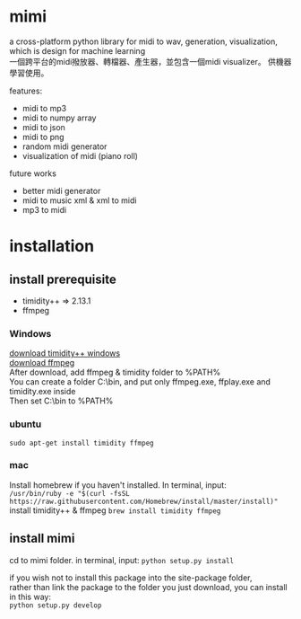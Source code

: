 # mimi
a cross-platform python library for midi to wav, generation, visualization, which is design for machine learning  
一個跨平台的midi撥放器、轉檔器、產生器，並包含一個midi visualizer。 供機器學習使用。

features:
* midi to mp3
* midi to numpy array
* midi to json
* midi to png
* random midi generator
* visualization of midi (piano roll)

future works
* better midi generator
* midi to music xml & xml to midi
* mp3 to midi 

# installation

## install prerequisite
* timidity++ => 2.13.1
* ffmpeg

### Windows
[download timidity++ windows](https://sourceforge.net/projects/timidity/files/TiMidity%2B%2B/TiMidity%2B%2B-CVS/)  
[download ffmpeg](https://ffmpeg.zeranoe.com/builds/)  
After download, add ffmpeg & timidity folder to %PATH%  
You can create a folder C:\bin, and put only ffmpeg.exe, ffplay.exe and timidity.exe inside  
Then set C:\bin to %PATH%  

### ubuntu
```sudo apt-get install timidity ffmpeg```  

### mac
Install homebrew if you haven't installed. In terminal, input:  
```/usr/bin/ruby -e "$(curl -fsSL https://raw.githubusercontent.com/Homebrew/install/master/install)"```  
install timidity++  & ffmpeg
```brew install timidity ffmpeg```  

## install mimi
 
 cd to mimi folder. in terminal, input:
```python setup.py install```  

if you wish not to install this package into the site-package folder,  
rather than link the package to the folder you just download, you can install in this way:  
```python setup.py develop```





